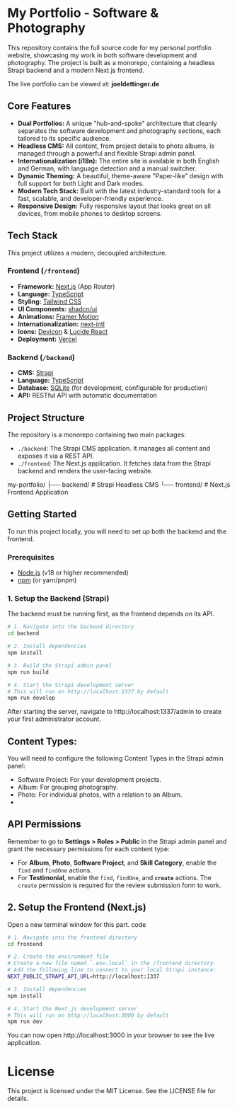 # My Portfolio - Software & Photography

This repository contains the full source code for my personal portfolio website, showcasing my work in both software development and photography. The project is built as a monorepo, containing a headless Strapi backend and a modern Next.js frontend.

The live portfolio can be viewed at: **joeldettinger.de**

## Core Features

-   **Dual Portfolios:** A unique "hub-and-spoke" architecture that cleanly separates the software development and photography sections, each tailored to its specific audience.
-   **Headless CMS:** All content, from project details to photo albums, is managed through a powerful and flexible Strapi admin panel.
-   **Internationalization (i18n):** The entire site is available in both English and German, with language detection and a manual switcher.
-   **Dynamic Theming:** A beautiful, theme-aware "Paper-like" design with full support for both Light and Dark modes.
-   **Modern Tech Stack:** Built with the latest industry-standard tools for a fast, scalable, and developer-friendly experience.
-   **Responsive Design:** Fully responsive layout that looks great on all devices, from mobile phones to desktop screens.

## Tech Stack

This project utilizes a modern, decoupled architecture.

### Frontend (`/frontend`)

-   **Framework:** [Next.js](https://nextjs.org/) (App Router)
-   **Language:** [TypeScript](https://www.typescriptlang.org/)
-   **Styling:** [Tailwind CSS](https://tailwindcss.com/)
-   **UI Components:** [shadcn/ui](https://ui.shadcn.com/)
-   **Animations:** [Framer Motion](https://www.framer.com/motion/)
-   **Internationalization:** [next-intl](https://next-intl.dev/)
-   **Icons:** [Devicon](https://devicon.dev/) & [Lucide React](https://lucide.dev/)
-   **Deployment:** [Vercel](https://vercel.com/)

### Backend (`/backend`)

-   **CMS:** [Strapi](https://strapi.io/)
-   **Language:** [TypeScript](https://www.typescriptlang.org/)
-   **Database:** [SQLite](https://www.sqlite.org/) (for development, configurable for production)
-   **API:** RESTful API with automatic documentation

## Project Structure

The repository is a monorepo containing two main packages:

-   `./backend`: The Strapi CMS application. It manages all content and exposes it via a REST API.
-   `./frontend`: The Next.js application. It fetches data from the Strapi backend and renders the user-facing website.

my-portfolio/
├── backend/ # Strapi Headless CMS
└── frontend/ # Next.js Frontend Application


## Getting Started

To run this project locally, you will need to set up both the backend and the frontend.

### Prerequisites

-   [Node.js](https://nodejs.org/) (v18 or higher recommended)
-   [npm](https://www.npmjs.com/) (or yarn/pnpm)

### 1. Setup the Backend (Strapi)

The backend must be running first, as the frontend depends on its API.

```bash
# 1. Navigate into the backend directory
cd backend

# 2. Install dependencies
npm install

# 3. Build the Strapi admin panel
npm run build

# 4. Start the Strapi development server
# This will run on http://localhost:1337 by default
npm run develop
```
After starting the server, navigate to http://localhost:1337/admin to create your first administrator account.

## Content Types:
You will need to configure the following Content Types in the Strapi admin panel:
- Software Project: For your development projects.
- Album: For grouping photography.
- Photo: For individual photos, with a relation to an Album.
- 
## API Permissions
Remember to go to **Settings > Roles > Public** in the Strapi admin panel and grant the necessary permissions for each content type:
-   For **Album**, **Photo**, **Software Project**, and **Skill Category**, enable the `find` and `findOne` actions.
-   For **Testimonial**, enable the `find`, `findOne`, and **`create`** actions. The `create` permission is required for the review submission form to work.

## 2. Setup the Frontend (Next.js)
Open a new terminal window for this part.
code
```bash
# 1. Navigate into the frontend directory
cd frontend

# 2. Create the environment file
# Create a new file named `.env.local` in the /frontend directory.
# Add the following line to connect to your local Strapi instance:
NEXT_PUBLIC_STRAPI_API_URL=http://localhost:1337

# 3. Install dependencies
npm install

# 4. Start the Next.js development server
# This will run on http://localhost:3000 by default
npm run dev
```
You can now open http://localhost:3000 in your browser to see the live application.
# License
This project is licensed under the MIT License. See the LICENSE file for details.
